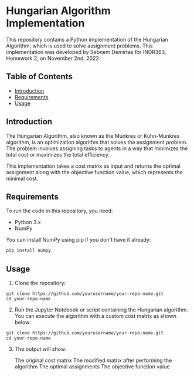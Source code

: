 # Hungarian Algorithm Implementation

This repository contains a Python implementation of the Hungarian Algorithm, which is used to solve assignment problems. This implementation was developed by Sebnem Demirtas for INDR363, Homework 2, on November 2nd, 2022.

## Table of Contents
- [Introduction](#introduction)
- [Requirements](#requirements)
- [Usage](#usage)

## Introduction

The Hungarian Algorithm, also known as the Munkres or Kuhn-Munkres algorithm, is an optimization algorithm that solves the assignment problem. The problem involves assigning tasks to agents in a way that minimizes the total cost or maximizes the total efficiency.

This implementation takes a cost matrix as input and returns the optimal assignment along with the objective function value, which represents the minimal cost.

## Requirements

To run the code in this repository, you need:

- Python 3.x
- NumPy

You can install NumPy using pip if you don't have it already:

```bash
pip install numpy
```

## Usage

1. Clone the repository:
   
```python3
git clone https://github.com/yourusername/your-repo-name.git
cd your-repo-name
```

2. Run the Jupyter Notebook or script containing the Hungarian algorithm. You can execute the algorithm with a custom cost matrix as shown below:
```python3
git clone https://github.com/yourusername/your-repo-name.git
cd your-repo-name
```
3. The output will show:
    
    The original cost matrix
    The modified matrix after performing the algorithm
    The optimal assignments
    The objective function value
